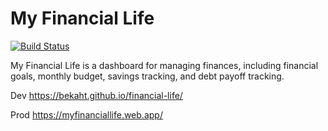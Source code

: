 # My Financial Life

[![Build Status](https://travis-ci.com/BekahT/financial-life.svg?branch=master)](https://travis-ci.com/BekahT/financial-life)

My Financial Life is a dashboard for managing finances, including financial goals, monthly budget, savings tracking, and debt payoff tracking.

Dev https://bekaht.github.io/financial-life/

Prod https://myfinanciallife.web.app/ 
